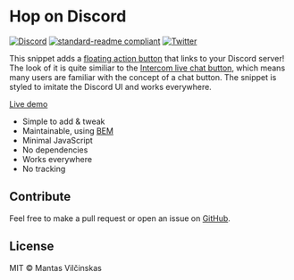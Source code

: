 # Hop on Discord

[![Discord](https://img.shields.io/badge/discord-join%20chat-7289DA.svg?style=flat-square)](https://discord.gg/0sg9HNylRzK4SnCr)  [![standard-readme compliant](https://img.shields.io/badge/readme%20style-standard-brightgreen.svg?style=flat-square)](https://github.com/RichardLitt/standard-readme)  [![Twitter](https://img.shields.io/twitter/follow/mistermantas.svg?style=social&label=Follow)](https://twitter.com/mistermantas)

This snippet adds a [floating action button](https://material.io/guidelines/components/buttons-floating-action-button.html) that links to your Discord server! The look of it is quite similiar to the [Intercom live chat button](https://www.intercom.com/), which means many users are familiar with the concept of a chat button. The snippet is styled to imitate the Discord UI and works everywhere.

[Live demo](https://hop-on-discord.netlify.com)

+ Simple to add & tweak
+ Maintainable, using [BEM](https://css-tricks.com/bem-101/)
+ Minimal JavaScript
+ No dependencies
+ Works everywhere
+ No tracking

## Contribute

Feel free to make a pull request or open an issue on [GitHub](https://github.com/mistermantas/hop-on-discord).

## License

MIT &copy; Mantas Vilčinskas
